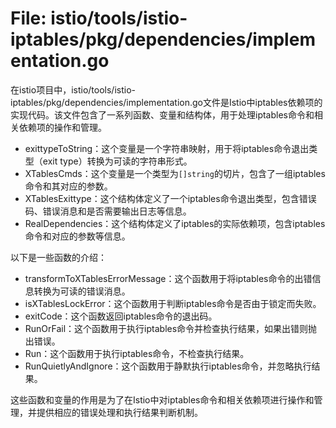 # File: istio/tools/istio-iptables/pkg/dependencies/implementation.go

在istio项目中，istio/tools/istio-iptables/pkg/dependencies/implementation.go文件是Istio中iptables依赖项的实现代码。该文件包含了一系列函数、变量和结构体，用于处理iptables命令和相关依赖项的操作和管理。

- exittypeToString：这个变量是一个字符串映射，用于将iptables命令退出类型（exit type）转换为可读的字符串形式。
- XTablesCmds：这个变量是一个类型为`[]string`的切片，包含了一组iptables命令和其对应的参数。
- XTablesExittype：这个结构体定义了一个iptables命令退出类型，包含错误码、错误消息和是否需要输出日志等信息。
- RealDependencies：这个结构体定义了iptables的实际依赖项，包含iptables命令和对应的参数等信息。

以下是一些函数的介绍：
- transformToXTablesErrorMessage：这个函数用于将iptables命令的出错信息转换为可读的错误消息。
- isXTablesLockError：这个函数用于判断iptables命令是否由于锁定而失败。
- exitCode：这个函数返回iptables命令的退出码。
- RunOrFail：这个函数用于执行iptables命令并检查执行结果，如果出错则抛出错误。
- Run：这个函数用于执行iptables命令，不检查执行结果。
- RunQuietlyAndIgnore：这个函数用于静默执行iptables命令，并忽略执行结果。

这些函数和变量的作用是为了在Istio中对iptables命令和相关依赖项进行操作和管理，并提供相应的错误处理和执行结果判断机制。

